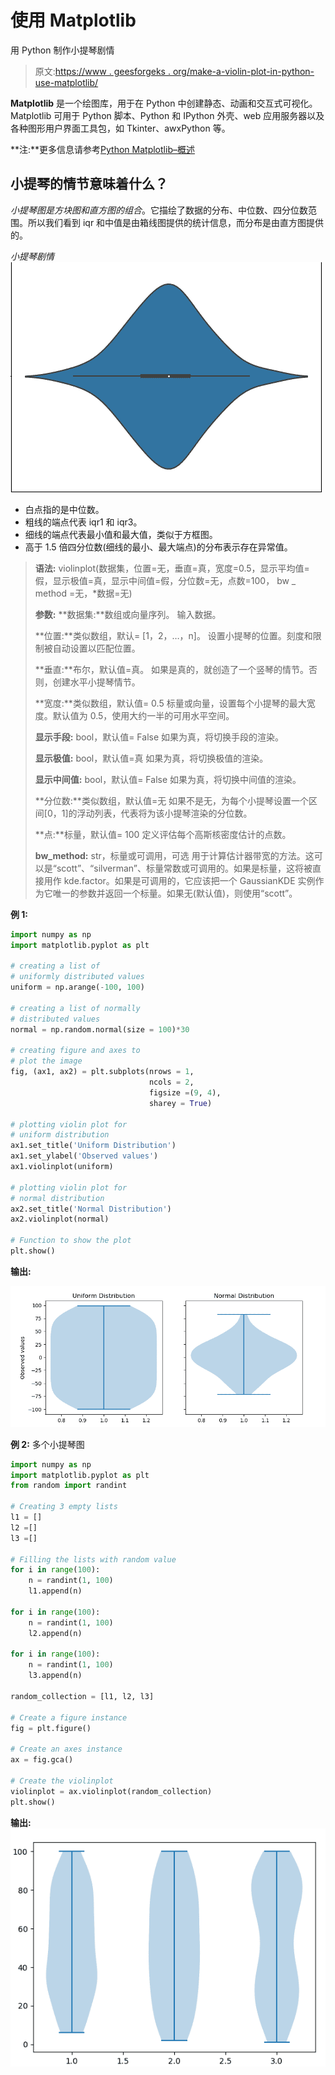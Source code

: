 # 使用 Matplotlib

用 Python 制作小提琴剧情

> 原文:[https://www . geesforgeks . org/make-a-violin-plot-in-python-use-matplotlib/](https://www.geeksforgeeks.org/make-a-violin-plot-in-python-using-matplotlib/)

**Matplotlib** 是一个绘图库，用于在 Python 中创建静态、动画和交互式可视化。Matplotlib 可用于 Python 脚本、Python 和 IPython 外壳、web 应用服务器以及各种图形用户界面工具包，如 Tkinter、awxPython 等。

**注:**更多信息请参考[Python Matplotlib–概述](http://geeksforgeeks.org/python-matplotlib-an-overview/)

## 小提琴的情节意味着什么？

*小提琴图是方块图和直方图的组合*。它描绘了数据的分布、中位数、四分位数范围。所以我们看到 iqr 和中值是由箱线图提供的统计信息，而分布是由直方图提供的。

*小提琴剧情*
![Violin Plot](img/dc792b6ce32e3d8f1ec43cca2d48c36c.png)

*   白点指的是中位数。
*   粗线的端点代表 iqr1 和 iqr3。
*   细线的端点代表最小值和最大值，类似于方框图。
*   高于 1.5 倍四分位数(细线的最小、最大端点)的分布表示存在异常值。

> **语法:** violinplot(数据集，位置=无，垂直=真，宽度=0.5，显示平均值=假，显示极值=真，显示中间值=假，分位数=无，点数=100，
> bw _ method =无，*数据=无)
> 
> **参数:**
> **数据集:**数组或向量序列。
> 输入数据。
> 
> **位置:**类似数组，默认= [1，2，…，n]。
> 设置小提琴的位置。刻度和限制被自动设置以匹配位置。
> 
> **垂直:**布尔，默认值=真。
> 如果是真的，就创造了一个竖琴的情节。否则，创建水平小提琴情节。
> 
> **宽度:**类似数组，默认值= 0.5
> 标量或向量，设置每个小提琴的最大宽度。默认值为 0.5，使用大约一半的可用水平空间。
> 
> **显示手段:** bool，默认值= False
> 如果为真，将切换手段的渲染。
> 
> **显示极值:** bool，默认值=真
> 如果为真，将切换极值的渲染。
> 
> **显示中间值:** bool，默认值= False
> 如果为真，将切换中间值的渲染。
> 
> **分位数:**类似数组，默认值=无
> 如果不是无，为每个小提琴设置一个区间[0，1]的浮动列表，代表将为该小提琴渲染的分位数。
> 
> **点:**标量，默认值= 100
> 定义评估每个高斯核密度估计的点数。
> 
> **bw_method:** str，标量或可调用，可选
> 用于计算估计器带宽的方法。这可以是“scott”、“silverman”、标量常数或可调用的。如果是标量，这将被直接用作 kde.factor。如果是可调用的，它应该把一个 GaussianKDE 实例作为它唯一的参数并返回一个标量。如果无(默认值)，则使用“scott”。

**例 1:**

```py
import numpy as np
import matplotlib.pyplot as plt

# creating a list of 
# uniformly distributed values
uniform = np.arange(-100, 100)

# creating a list of normally
# distributed values
normal = np.random.normal(size = 100)*30

# creating figure and axes to
# plot the image
fig, (ax1, ax2) = plt.subplots(nrows = 1, 
                               ncols = 2,
                               figsize =(9, 4),
                               sharey = True)

# plotting violin plot for
# uniform distribution
ax1.set_title('Uniform Distribution')
ax1.set_ylabel('Observed values')
ax1.violinplot(uniform)

# plotting violin plot for 
# normal distribution
ax2.set_title('Normal Distribution')
ax2.violinplot(normal)

# Function to show the plot
plt.show()
```

**输出:**

![Output image](img/becdf8254ec4e43030448241c970651e.png)

**例 2:** 多个小提琴图

```py
import numpy as np
import matplotlib.pyplot as plt
from random import randint

# Creating 3 empty lists
l1 = []
l2 =[]
l3 =[]

# Filling the lists with random value
for i in range(100):
    n = randint(1, 100)
    l1.append(n)

for i in range(100):
    n = randint(1, 100)
    l2.append(n)

for i in range(100):
    n = randint(1, 100)
    l3.append(n)

random_collection = [l1, l2, l3]

# Create a figure instance
fig = plt.figure()

# Create an axes instance
ax = fig.gca()

# Create the violinplot
violinplot = ax.violinplot(random_collection)
plt.show()
```

**输出:**
![Output for multiple violin plot](img/b851f289f03dfc2b4137373a646adcc8.png)
